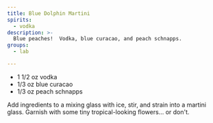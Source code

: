 ```yaml
---
title: Blue Dolphin Martini
spirits:
  - vodka
description: >-
  Blue peaches!  Vodka, blue curacao, and peach schnapps.
groups:
  - lab

---
```


- 1 1/2 oz vodka
- 1/3 oz blue curacao
- 1/3 oz peach schnapps

Add ingredients to a mixing glass with ice, 
stir, and strain into a martini glass.  Garnish with
some tiny tropical-looking flowers... or don't.

